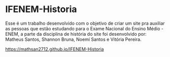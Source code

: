 # IFENEM-Historia

Esse é um trabalho desenvolvido com o objetivo de criar um site pra auxiliar as pessoas que estão estudando para o Exame Nacional do Ensino Médio - ENEM, a parte da disciplina de história do site foi desenvolvido por: Matheus Santos, Shannon Bruna, Noemí Santos e Vitória Pereira.

https://mathsan2712.github.io/IFENEM-Historia

